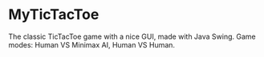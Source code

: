 # MyTicTacToe
The classic TicTacToe game with a nice GUI, made with Java Swing. Game modes: Human VS Minimax AI, Human VS Human.
